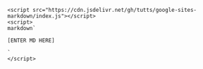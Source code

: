     <script src="https://cdn.jsdelivr.net/gh/tutts/google-sites-markdown/index.js"></script>
    <script>
    markdown`

    [ENTER MD HERE]
    
    `
    </script> 
